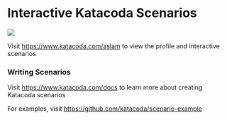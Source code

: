 # Interactive Katacoda Scenarios

[![](http://shields.katacoda.com/katacoda/aslam/count.svg)](https://www.katacoda.com/aslam "Get your profile on Katacoda.com")

Visit https://www.katacoda.com/aslam to view the profile and interactive scenarios

### Writing Scenarios
Visit https://www.katacoda.com/docs to learn more about creating Katacoda scenarios

For examples, visit https://github.com/katacoda/scenario-example
